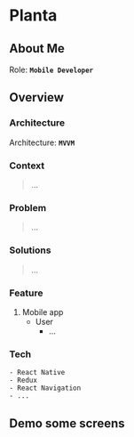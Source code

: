 # Planta

## About Me

Role: **`Mobile Developer`**

## Overview

### Architecture

Architecture: **`MVVM`**

### Context

> ...

### Problem

> ...

### Solutions

> ...

### Feature

1. Mobile app
    - User
        - ...

### Tech

    - React Native
    - Redux
    - React Navigation
    - ...

## Demo some screens
